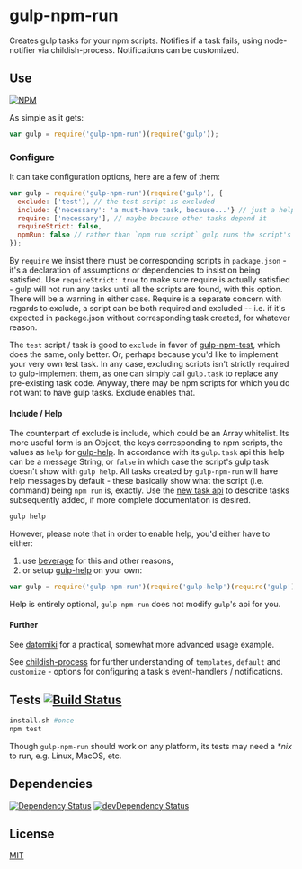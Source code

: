 # gulp-npm-run

Creates gulp tasks for your npm scripts.
Notifies if a task fails, using node-notifier via childish-process.
Notifications can be customized.

## Use

[![NPM](https://nodei.co/npm/gulp-npm-run.png?mini=true)](https://www.npmjs.org/package/gulp-npm-run)

As simple as it gets:

```javascript
var gulp = require('gulp-npm-run')(require('gulp'));
```

### Configure

It can take configuration options, here are a few of them:

```javascript
var gulp = require('gulp-npm-run')(require('gulp'), {
  exclude: ['test'], // the test script is excluded
  include: {'necessary': 'a must-have task, because...'} // just a helpful description
  require: ['necessary'], // maybe because other tasks depend it
  requireStrict: false,
  npmRun: false // rather than `npm run script` gulp runs the script's value / command(s)
});
```

By `require` we insist there must be corresponding scripts in `package.json` -
it's a declaration of assumptions or dependencies to insist on being satisfied.
Use `requireStrict: true` to make sure require is actually satisfied -
gulp will not run any tasks until all the scripts are found, with this option.
There will be a warning in either case.  Require is a separate concern
with regards to exclude, a script can be both required and excluded -- i.e.
if it's expected in package.json without corresponding task created,
for whatever reason.

The `test` script / task is good to `exclude` in favor of
[gulp-npm-test](https://github.com/gulpsome/gulp-npm-test),
which does the same, only better.
Or, perhaps because you'd like to implement your very own test task.
In any case, excluding scripts isn't strictly required to gulp-implement them,
as one can simply call `gulp.task` to replace any pre-existing task code.
Anyway, there may be npm scripts for which you do not want to have gulp tasks.
Exclude enables that.

#### Include / Help

The counterpart of exclude is include, which could be an Array whitelist.
Its more useful form is an Object, the keys corresponding to npm scripts,
the values as `help` for [gulp-help](https://github.com/chmontgomery/gulp-help).
In accordance with its `gulp.task` api this help can be a message String,
or `false` in which case the script's gulp task doesn't show with `gulp help`.
All tasks created by `gulp-npm-run` will have help messages by default -
these basically show what the script (i.e. command) being `npm run` is, exactly.
Use the [new task api](https://github.com/chmontgomery/gulp-help#new-task-api)
to describe tasks subsequently added, if more complete documentation is desired.

```sh
gulp help
```

However, please note that in order to enable help, you'd either have to either:

1. use [beverage](https://github.com/gulpsome/beverage) for this and other reasons,
2. or setup [gulp-help](https://github.com/chmontgomery/gulp-help) on your own:

```javascript
var gulp = require('gulp-npm-run')(require('gulp-help')(require('gulp')));
```

Help is entirely optional, `gulp-npm-run` does not modify `gulp`'s api for you.

#### Further

See [datomiki](https://github.com/datomicon/datomiki)
for a practical, somewhat more advanced usage example.

See [childish-process](https://github.com/orlin/childish-process)
for further understanding of `templates`, `default` and `customize` - options
for configuring a task's event-handlers / notifications.

## Tests [![Build Status](https://img.shields.io/travis/orlin/gulp-npm-run.svg?style=flat)](http://travis-ci.org/orlin/gulp-npm-run)

```sh
install.sh #once
npm test
```

Though `gulp-npm-run` should work on any platform, its tests may
need a _*nix_ to run, e.g. Linux, MacOS, etc.

## Dependencies

[![Dependency Status](https://david-dm.org/gulpsome/beverage.svg)](https://david-dm.org/gulpsome/gulp-npm-run)
[![devDependency Status](https://david-dm.org/gulpsome/beverage/dev-status.svg)](https://david-dm.org/gulpsome/gulp-npm-run#info=devDependencies)

## License

[MIT](http://orlin.mit-license.org)
